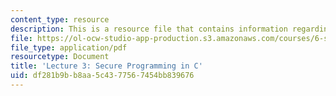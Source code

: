 ```yaml
---
content_type: resource
description: This is a resource file that contains information regarding lecture 3.
file: https://ol-ocw-studio-app-production.s3.amazonaws.com/courses/6-s096-effective-programming-in-c-and-c-january-iap-2014/df281b9bb8aa5c4377567454bb839676_MIT6_S096IAP14_Lecture3S.pdf
file_type: application/pdf
resourcetype: Document
title: 'Lecture 3: Secure Programming in C'
uid: df281b9b-b8aa-5c43-7756-7454bb839676
---
```

